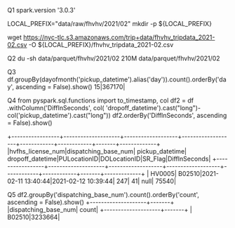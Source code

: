 Q1
spark.version
'3.0.3'

LOCAL_PREFIX="data/raw/fhvhv/2021/02"
mkdir -p ${LOCAL_PREFIX}

wget https://nyc-tlc.s3.amazonaws.com/trip+data/fhvhv_tripdata_2021-02.csv -O ${LOCAL_PREFIX}/fhvhv_tripdata_2021-02.csv

Q2
du -sh data/parquet/fhvhv/2021/02
210M    data/parquet/fhvhv/2021/02

Q3
df.groupBy(dayofmonth('pickup_datetime').alias('day')).count().orderBy('day', ascending = False).show()
15|367170|

Q4
from pyspark.sql.functions import to_timestamp, col
df2 = df .withColumn('DiffInSeconds', col( 'dropoff_datetime').cast("long")- col('pickup_datetime').cast("long"))
df2.orderBy('DiffInSeconds', ascending = False).show()

+-----------------+--------------------+-------------------+-------------------+------------+------------+-------+-------------+
|hvfhs_license_num|dispatching_base_num|    pickup_datetime|   dropoff_datetime|PULocationID|DOLocationID|SR_Flag|DiffInSeconds|
+-----------------+--------------------+-------------------+-------------------+------------+------------+-------+-------------+
|           HV0005|              B02510|2021-02-11 13:40:44|2021-02-12 10:39:44|         247|          41|   null|        75540|

Q5
df2.groupBy('dispatching_base_num').count().orderBy('count', ascending = False).show()
+--------------------+-------+
|dispatching_base_num|  count|
+--------------------+-------+
|              B02510|3233664|



